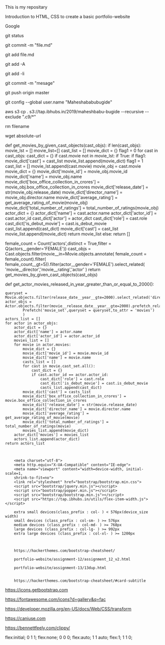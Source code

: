 This is my repositary

Introduction to HTML, CSS to create a basic portfolio-website

Google

git status

git commit -m "file.md"

git add file.md

git add -A

git add -li

git commit -m "mesage"

git push origin master

git config --global user.name "Maheshababubugide"

aws s3 cp . s3://tap.ibhubs.in/2019/maheshbabu-bugide --recursive --exclude ".c9/*"

rm filename

wget absolute-url

def get_movies_by_given_cast_objects(cast_objs):
    if len(cast_objs):
        movie_lst = []
        movie_list=[]
        cast_list = []
        movie_dict = {}
        flag1 = 0
        for cast in cast_objs:
            cast_dict = {}
            if cast.movie not in movie_lst:
                if True:
                    if flag1: 
                        movie_dict['cast'] = cast_list
                        movie_list.append(movie_dict)
                    flag1 = 1
                    cast_list = []
                movie_lst.append(cast.movie)
                movie_obj = cast.movie
                movie_dict = {}
                movie_dict['movie_id'] = movie_obj.movie_id
                movie_dict['name'] = movie_obj.name
                movie_dict['box_office_collection_in_crores'] = movie_obj.box_office_collection_in_crores
                movie_dict['release_date'] = str(movie_obj.release_date)
                movie_dict['director_name'] = movie_obj.director.name
                movie_dict['average_rating'] = get_average_rating_of_movie(movie_obj)
                movie_dict['total_number_of_ratings'] = total_number_of_ratings(movie_obj)
            actor_dict = {}
            actor_dict['name'] = cast.actor.name
            actor_dict['actor_id'] = cast.actor_id
            cast_dict['actor'] = actor_dict
            cast_dict['role'] = cast.role
            cast_dict['is_debut_movie'] = cast.is_debut_movie
            cast_list.append(cast_dict)
        movie_dict['cast'] = cast_list
        movie_list.append(movie_dict) 
        return movie_list
    else:
        return []
        
 female_count = Count('actors',distinct = True,filter = Q(actors__gender='FEMALE'))
    cast_objs = Cast.objects.filter(movie__in=Movie.objects.annotate(
        female_count = female_count).filter(
            female_count__gt=5)).filter(actor__gender='FEMALE').select_related(
                        'movie__director','movie__rating','actor'
                        )
    return get_movies_by_given_cast_objects(cast_objs)
 
 
 def get_actor_movies_released_in_year_greater_than_or_equal_to_2000():
    
    queryset = Movie.objects.filter(release_date__year__gte=2000).select_related('director','rating').prefetch_related('cast_set')
    actor_objs = Actor.objects.filter(movie__release_date__year__gte=2000).prefetch_related(
            Prefetch('movie_set',queryset = queryset,to_attr = 'movies')
            )
    actors_list = []
    for actor in actor_objs:
        actor_dict = {}
        actor_dict['name'] = actor.name
        actor_dict['actor_id'] = actor.actor_id
        movies_list = []
        for movie in actor.movies:
            movie_dict = {}
            movie_dict['movie_id'] = movie.movie_id
            movie_dict['name'] = movie.name
            casts_list = []
            for cast in movie.cast_set.all():
                cast_dict = {}
                if cast.actor_id == actor.actor_id:
                    cast_dict['role'] = cast.role
                    cast_dict['is_debut_movie'] = cast.is_debut_movie
                    casts_list.append(cast_dict)
            movie_dict['cast'] = casts_list
            movie_dict['box_office_collection_in_crores'] = movie.box_office_collection_in_crores
            movie_dict['release_date'] = str(movie.release_date)
            movie_dict['director_name'] = movie.director.name
            movie_dict['average_rating'] = get_average_rating_of_movie(movie)
            movie_dict['total_number_of_ratings'] = total_number_of_ratings(movie)
            movies_list.append(movie_dict)
        actor_dict['movies'] = movies_list
        actors_list.append(actor_dict)
    return actors_list


        
        <meta charset="utf-8">
        <meta http.equiv="X-UA-Compatible" content="IE-edge">
        <meta name="viewport" content="width=device-width, initial-scale=1,
        shrink-to-fit=no">
        <link rel="stylesheet" href="bootstrap/bootstrap.min.css">
        <script src="bootstrap/jquery.min.js"></script>
        <script src="bootstrap/popper.min.js"></script>
        <script src="bootstrap/bootstrap.min.js"></script>
        <script src="https://tap.ibhubs.in/utils/flex-item-width.js"></script>
        
        extra small devices(class_prefix : col- ) < 576px(device_size width)
        small devices (class_prefix : col-sm- ) >= 576px
        medium devices (class_prefix : col-md- ) >= 768px
        large devices (class_prefix : col-lg- ) >= 992px
        extra large devices (class_prefix : col-xl- ) >= 1200px
        
        

        https://hackerthemes.com/bootstrap-cheatsheet/
        
        portfolio-website/assignment-12/assignment_12_v2.html
        
        portfolio-website/assignment-13/13dup.html
        
        
        https://hackerthemes.com/bootstrap-cheatsheet/#card-subtitle

https://icons.getbootstrap.com

https://fontawesome.com/icons?d=gallery&q=fac

https://developer.mozilla.org/en-US/docs/Web/CSS/transform

https://caniuse.com

https://bennettfeely.com/clippy/


flex:initial; 0 1 1;
flex:none; 0 0 0;
flex:auto; 1 1 auto;
flex:1; 1 1 0;
